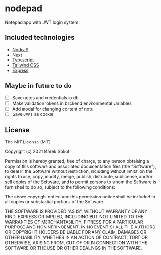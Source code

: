 # nodepad

Notepad app with JWT login system.

## Included technologies

- [NodeJS](https://nodejs.org)
- [Next](https://nextjs.org)
- [Typescript](https://www.typescriptlang.org)
- [Tailwind CSS](https://tailwindcss.com)
- [Express](https://expressjs.com)

## Maybe in future to do

- [ ] Save notes and credentials to db
- [ ] Make validation tokens in backend environmental variables
- [ ] Add modal for changing content of note
- [ ] Save JWT as cookie

## License

The MIT License (MIT)

Copyright (c) 2021 Marek Sokol

Permission is hereby granted, free of charge, to any person obtaining a copy
of this software and associated documentation files (the "Software"), to deal
in the Software without restriction, including without limitation the rights
to use, copy, modify, merge, publish, distribute, sublicense, and/or sell
copies of the Software, and to permit persons to whom the Software is
furnished to do so, subject to the following conditions:

The above copyright notice and this permission notice shall be included in all
copies or substantial portions of the Software.

THE SOFTWARE IS PROVIDED "AS IS", WITHOUT WARRANTY OF ANY KIND, EXPRESS OR
IMPLIED, INCLUDING BUT NOT LIMITED TO THE WARRANTIES OF MERCHANTABILITY,
FITNESS FOR A PARTICULAR PURPOSE AND NONINFRINGEMENT. IN NO EVENT SHALL THE
AUTHORS OR COPYRIGHT HOLDERS BE LIABLE FOR ANY CLAIM, DAMAGES OR OTHER
LIABILITY, WHETHER IN AN ACTION OF CONTRACT, TORT OR OTHERWISE, ARISING FROM,
OUT OF OR IN CONNECTION WITH THE SOFTWARE OR THE USE OR OTHER DEALINGS IN THE
SOFTWARE.
